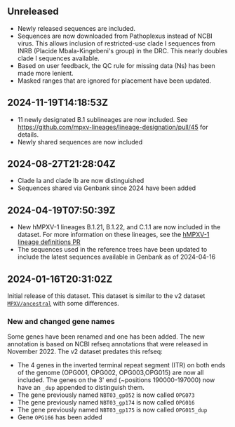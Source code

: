 ## Unreleased

- Newly released sequences are included.
- Sequences are now downloaded from Pathoplexus instead of NCBI virus. This allows inclusion of restricted-use clade I sequences from INRB (Placide Mbala-Kingebeni's group) in the DRC. This nearly doubles clade I sequences available.
- Based on user feedback, the QC rule for missing data (Ns) has been made more lenient.
- Masked ranges that are ignored for placement have been updated.

## 2024-11-19T14:18:53Z

- 11 newly designated B.1 sublineages are now included. See <https://github.com/mpxv-lineages/lineage-designation/pull/45> for details.
- Newly shared sequences are now included

## 2024-08-27T21:28:04Z

- Clade Ia and clade Ib are now distinguished
- Sequences shared via Genbank since 2024 have been added

## 2024-04-19T07:50:39Z

- New hMPXV-1 lineages B.1.21, B.1.22, and C.1.1 are now included in the dataset. For more information on these lineages, see the [hMPXV-1 lineage definitions PR](https://github.com/mpxv-lineages/lineage-designation/pull/37)
- The sequences used in the reference trees have been updated to include the latest sequences available in Genbank as of 2024-04-16

## 2024-01-16T20:31:02Z

Initial release of this dataset. This dataset is similar to the v2 dataset [`MPXV/ancestral`](https://github.com/nextstrain/nextclade_data/tree/2023-08-17--15-51-24--UTC/data/datasets/MPXV/references/ancestral/versions/2023-08-01T12%3A00%3A00Z/files) with some differences.

### New and changed gene names

Some genes have been renamed and one has been added. The new annotation is based on NCBI refseq annotations that were released in November 2022. The v2 dataset predates this refseq:

- The 4 genes in the inverted terminal repeat segment (ITR) on both ends of the genome (OPG001, OPG002, OPG003,OPG015) are now all included. The genes on the 3' end (~positions 190000-197000) now have an `_dup` appended to distinguish them.
- The gene previously named `NBT03_gp052` is now called `OPG073`
- The gene previously named `NBT03_gp174` is now called `OPG016`
- The gene previously named `NBT03_gp175` is now called `OPG015_dup`
- Gene `OPG166` has been added
